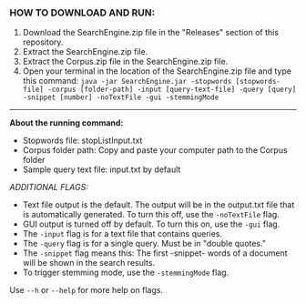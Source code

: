 ### HOW TO DOWNLOAD AND RUN:
1. Download the SearchEngine.zip file in the "Releases" section of this repository.
2. Extract the SearchEngine.zip file.
3. Extract the Corpus.zip file in the SearchEngine.zip file.
4. Open your terminal in the location of the SearchEngine.zip file and type this command: `java -jar SearchEngine.jar -stopwords [stopwords-file] -corpus [folder-path] -input [query-text-file] -query [query] -snippet [number] -noTextFile -gui -stemmingMode`
---
**About the running command:**
- Stopwords file: stopListInput.txt
- Corpus folder path: Copy and paste your computer path to the Corpus folder
- Sample query text file: input.txt by default

*ADDITIONAL FLAGS:*
- Text file output is the default. The output will be in the output.txt file that is automatically generated. To turn this off, use the `-noTextFile` flag.
- GUI output is turned off by default. To turn this on, use the `-gui` flag.
- The `-input` flag is for a text file that contains queries.
- The `-query` flag is for a single query. Must be in "double quotes."
- The `-snippet` flag means this: The first -snippet- words of a document will be shown in the search results.
- To trigger stemming mode, use the `-stemmingMode` flag.

Use `--h` or `--help` for more help on flags.
